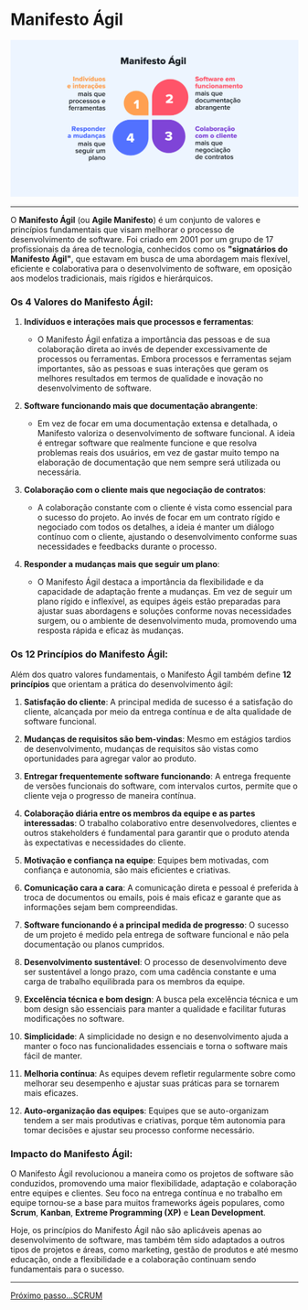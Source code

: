 # Manifesto Ágil

<div align="center">
  <img src="./images/manifesto.png">
</div>

--- 


O **Manifesto Ágil** (ou **Agile Manifesto**) é um conjunto de valores e princípios fundamentais que visam melhorar o processo de desenvolvimento de software. Foi criado em 2001 por um grupo de 17 profissionais da área de tecnologia, conhecidos como os **"signatários do Manifesto Ágil"**, que estavam em busca de uma abordagem mais flexível, eficiente e colaborativa para o desenvolvimento de software, em oposição aos modelos tradicionais, mais rígidos e hierárquicos.

### Os 4 Valores do Manifesto Ágil:

1. **Indivíduos e interações mais que processos e ferramentas**:
   - O Manifesto Ágil enfatiza a importância das pessoas e de sua colaboração direta ao invés de depender excessivamente de processos ou ferramentas. Embora processos e ferramentas sejam importantes, são as pessoas e suas interações que geram os melhores resultados em termos de qualidade e inovação no desenvolvimento de software.

2. **Software funcionando mais que documentação abrangente**:
   - Em vez de focar em uma documentação extensa e detalhada, o Manifesto valoriza o desenvolvimento de software funcional. A ideia é entregar software que realmente funcione e que resolva problemas reais dos usuários, em vez de gastar muito tempo na elaboração de documentação que nem sempre será utilizada ou necessária.

3. **Colaboração com o cliente mais que negociação de contratos**:
   - A colaboração constante com o cliente é vista como essencial para o sucesso do projeto. Ao invés de focar em um contrato rígido e negociado com todos os detalhes, a ideia é manter um diálogo contínuo com o cliente, ajustando o desenvolvimento conforme suas necessidades e feedbacks durante o processo.

4. **Responder a mudanças mais que seguir um plano**:
   - O Manifesto Ágil destaca a importância da flexibilidade e da capacidade de adaptação frente a mudanças. Em vez de seguir um plano rígido e inflexível, as equipes ágeis estão preparadas para ajustar suas abordagens e soluções conforme novas necessidades surgem, ou o ambiente de desenvolvimento muda, promovendo uma resposta rápida e eficaz às mudanças.

### Os 12 Princípios do Manifesto Ágil:

Além dos quatro valores fundamentais, o Manifesto Ágil também define **12 princípios** que orientam a prática do desenvolvimento ágil:

1. **Satisfação do cliente**: A principal medida de sucesso é a satisfação do cliente, alcançada por meio da entrega contínua e de alta qualidade de software funcional.

2. **Mudanças de requisitos são bem-vindas**: Mesmo em estágios tardios de desenvolvimento, mudanças de requisitos são vistas como oportunidades para agregar valor ao produto.

3. **Entregar frequentemente software funcionando**: A entrega frequente de versões funcionais do software, com intervalos curtos, permite que o cliente veja o progresso de maneira contínua.

4. **Colaboração diária entre os membros da equipe e as partes interessadas**: O trabalho colaborativo entre desenvolvedores, clientes e outros stakeholders é fundamental para garantir que o produto atenda às expectativas e necessidades do cliente.

5. **Motivação e confiança na equipe**: Equipes bem motivadas, com confiança e autonomia, são mais eficientes e criativas.

6. **Comunicação cara a cara**: A comunicação direta e pessoal é preferida à troca de documentos ou emails, pois é mais eficaz e garante que as informações sejam bem compreendidas.

7. **Software funcionando é a principal medida de progresso**: O sucesso de um projeto é medido pela entrega de software funcional e não pela documentação ou planos cumpridos.

8. **Desenvolvimento sustentável**: O processo de desenvolvimento deve ser sustentável a longo prazo, com uma cadência constante e uma carga de trabalho equilibrada para os membros da equipe.

9. **Excelência técnica e bom design**: A busca pela excelência técnica e um bom design são essenciais para manter a qualidade e facilitar futuras modificações no software.

10. **Simplicidade**: A simplicidade no design e no desenvolvimento ajuda a manter o foco nas funcionalidades essenciais e torna o software mais fácil de manter.

11. **Melhoria contínua**: As equipes devem refletir regularmente sobre como melhorar seu desempenho e ajustar suas práticas para se tornarem mais eficazes.

12. **Auto-organização das equipes**: Equipes que se auto-organizam tendem a ser mais produtivas e criativas, porque têm autonomia para tomar decisões e ajustar seu processo conforme necessário.

### Impacto do Manifesto Ágil:

O Manifesto Ágil revolucionou a maneira como os projetos de software são conduzidos, promovendo uma maior flexibilidade, adaptação e colaboração entre equipes e clientes. Seu foco na entrega contínua e no trabalho em equipe tornou-se a base para muitos frameworks ágeis populares, como **Scrum**, **Kanban**, **Extreme Programming (XP)** e **Lean Development**.

Hoje, os princípios do Manifesto Ágil não são aplicáveis apenas ao desenvolvimento de software, mas também têm sido adaptados a outros tipos de projetos e áreas, como marketing, gestão de produtos e até mesmo educação, onde a flexibilidade e a colaboração continuam sendo fundamentais para o sucesso.

---

[Próximo passo...SCRUM](./scrum.md)